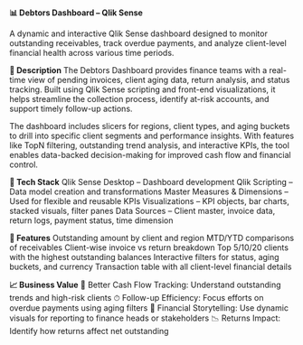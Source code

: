 **📊 Debtors Dashboard – Qlik Sense**

A dynamic and interactive Qlik Sense dashboard designed to monitor outstanding receivables, track overdue payments, and analyze client-level financial health across various time periods.

**📄 Description**
The Debtors Dashboard provides finance teams with a real-time view of pending invoices, client aging data, return analysis, and status tracking. Built using Qlik Sense scripting and front-end visualizations, it helps streamline the collection process, identify at-risk accounts, and support timely follow-up actions.

The dashboard includes slicers for regions, client types, and aging buckets to drill into specific client segments and performance insights. With features like TopN filtering, outstanding trend analysis, and interactive KPIs, the tool enables data-backed decision-making for improved cash flow and financial control.

**🧰 Tech Stack**
Qlik Sense Desktop – Dashboard development
Qlik Scripting – Data model creation and transformations
Master Measures & Dimensions – Used for flexible and reusable KPIs
Visualizations – KPI objects, bar charts, stacked visuals, filter panes
Data Sources – Client master, invoice data, return logs, payment status, time dimension

**🚀 Features**
Outstanding amount by client and region
MTD/YTD comparisons of receivables
Client-wise invoice vs return breakdown
Top 5/10/20 clients with the highest outstanding balances
Interactive filters for status, aging buckets, and currency
Transaction table with all client-level financial details

**📈 Business Value**
🧾 Better Cash Flow Tracking: Understand outstanding trends and high-risk clients
⏱ Follow-up Efficiency: Focus efforts on overdue payments using aging filters
💬 Financial Storytelling: Use dynamic visuals for reporting to finance heads or stakeholders
📉 Returns Impact: Identify how returns affect net outstanding
